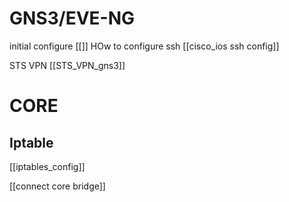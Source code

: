 
# GNS3/EVE-NG

initial configure [[]]
HOw to configure ssh [[cisco_ios ssh config]]

STS VPN [[STS_VPN_gns3]]

# CORE

## Iptable
[[iptables_config]]

[[connect core bridge]]
